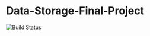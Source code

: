 # Data-Storage-Final-Project
[![Build Status](http://localhost:8080/job/first-jenkins-job/badge/icon)](http://localhost:8080/job/first-jenkins-job/)
